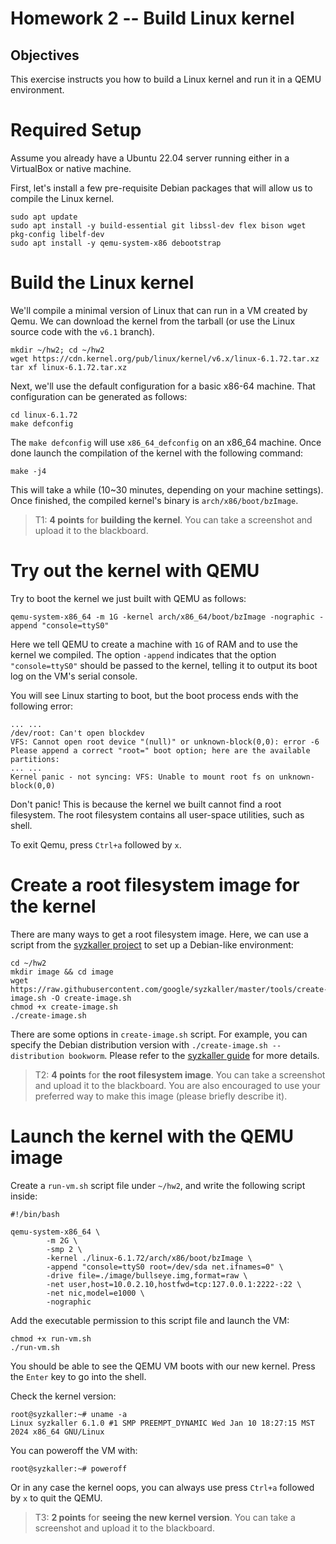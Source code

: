# Homework 2 -- Build Linux kernel

## Objectives

This exercise instructs you how to build a Linux kernel and run it in a QEMU environment.

# Required Setup

Assume you already have a Ubuntu 22.04 server running either in a VirtualBox or native machine.

First, let's install a few pre-requisite Debian packages that will allow us to compile the Linux kernel.
```
sudo apt update
sudo apt install -y build-essential git libssl-dev flex bison wget pkg-config libelf-dev
sudo apt install -y qemu-system-x86 debootstrap
```

# Build the Linux kernel
We'll compile a minimal version of Linux that can run in a VM created by Qemu. We can download the kernel from the tarball (or use the Linux source code with the `v6.1` branch).
```
mkdir ~/hw2; cd ~/hw2
wget https://cdn.kernel.org/pub/linux/kernel/v6.x/linux-6.1.72.tar.xz
tar xf linux-6.1.72.tar.xz
```
Next, we'll use the default configuration for a basic x86-64 machine. That configuration can be generated as follows:
```
cd linux-6.1.72
make defconfig
```
The `make defconfig` will use `x86_64_defconfig` on an x86_64 machine. Once done launch the compilation of the kernel with the following command:
```
make -j4
```
This will take a while (10~30 minutes, depending on your machine settings). Once finished, the compiled kernel's binary is `arch/x86/boot/bzImage`.

> T1: **4 points** for **building the kernel**. You can take a screenshot and upload it to the blackboard.

# Try out the kernel with QEMU
Try to boot the kernel we just built with QEMU as follows:
```
qemu-system-x86_64 -m 1G -kernel arch/x86_64/boot/bzImage -nographic -append "console=ttyS0"
```
Here we tell QEMU to create a machine with `1G` of RAM and to use the kernel we compiled. The option `-append` indicates that the option `"console=ttyS0"` should be passed to the kernel, telling it to output its boot log on the VM's serial console.

You will see Linux starting to boot, but the boot process ends with the following error:
```
... ...
/dev/root: Can't open blockdev
VFS: Cannot open root device "(null)" or unknown-block(0,0): error -6
Please append a correct "root=" boot option; here are the available partitions:
... ...
Kernel panic - not syncing: VFS: Unable to mount root fs on unknown-block(0,0)
```
Don't panic! This is because the kernel we built cannot find a root filesystem. The root filesystem contains all user-space utilities, such as shell.

To exit Qemu, press `Ctrl+a` followed by `x`.

# Create a root filesystem image for the kernel
There are many ways to get a root filesystem image. Here, we can use a script from the [syzkaller project](https://github.com/google/syzkaller/tree/master) to set up a Debian-like environment:
```
cd ~/hw2
mkdir image && cd image
wget https://raw.githubusercontent.com/google/syzkaller/master/tools/create-image.sh -O create-image.sh
chmod +x create-image.sh
./create-image.sh
```
There are some options in `create-image.sh` script. For example, you can specify the Debian distribution version with `./create-image.sh --distribution bookworm`. Please refer to the [syzkaller guide](https://github.com/google/syzkaller/blob/master/docs/linux/setup_ubuntu-host_qemu-vm_x86-64-kernel.md) for more details.

> T2: **4 points** for **the root filesystem image**. You can take a screenshot and upload it to the blackboard. You are also encouraged to use your preferred way to make this image (please briefly describe it).

# Launch the kernel with the QEMU image
Create a `run-vm.sh` script file under `~/hw2`, and write the following script inside:
```
#!/bin/bash

qemu-system-x86_64 \
        -m 2G \
        -smp 2 \
        -kernel ./linux-6.1.72/arch/x86/boot/bzImage \
        -append "console=ttyS0 root=/dev/sda net.ifnames=0" \
        -drive file=./image/bullseye.img,format=raw \
        -net user,host=10.0.2.10,hostfwd=tcp:127.0.0.1:2222-:22 \
        -net nic,model=e1000 \
        -nographic
```

Add the executable permission to this script file and launch the VM:
```
chmod +x run-vm.sh
./run-vm.sh
```
You should be able to see the QEMU VM boots with our new kernel. Press the `Enter` key to go into the shell.

Check the kernel version:
```
root@syzkaller:~# uname -a
Linux syzkaller 6.1.0 #1 SMP PREEMPT_DYNAMIC Wed Jan 10 18:27:15 MST 2024 x86_64 GNU/Linux
```
You can poweroff the VM with:
```
root@syzkaller:~# poweroff
```
Or in any case the kernel oops, you can always use press `Ctrl+a` followed by `x` to quit the QEMU.

> T3: **2 points** for **seeing the new kernel version**. You can take a screenshot and upload it to the blackboard.